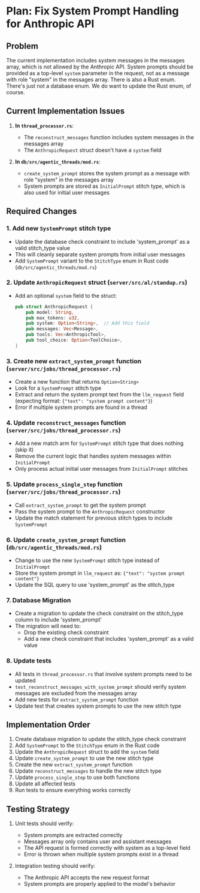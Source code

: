 # Plan: Fix System Prompt Handling for Anthropic API

## Problem
The current implementation includes system messages in the messages array, which is not allowed by the Anthropic API. System prompts should be provided as a top-level `system` parameter in the request, not as a message with role "system" in the messages array.
There is also a Rust enum. There's just not a database enum. We do want to update the Rust enum, of course.
## Current Implementation Issues

1. **In `thread_processor.rs`**:
   - The `reconstruct_messages` function includes system messages in the messages array
   - The `AnthropicRequest` struct doesn't have a `system` field

2. **In `db/src/agentic_threads/mod.rs`**:
   - `create_system_prompt` stores the system prompt as a message with role "system" in the messages array
   - System prompts are stored as `InitialPrompt` stitch type, which is also used for initial user messages

## Required Changes

### 1. Add new `SystemPrompt` stitch type
- Update the database check constraint to include 'system_prompt' as a valid stitch_type value
- This will cleanly separate system prompts from initial user messages
- Add `SystemPrompt` variant to the `StitchType` enum in Rust code (`db/src/agentic_threads/mod.rs`)

### 2. Update `AnthropicRequest` struct (`server/src/al/standup.rs`)
- Add an optional `system` field to the struct:
  ```rust
  pub struct AnthropicRequest {
      pub model: String,
      pub max_tokens: u32,
      pub system: Option<String>,  // Add this field
      pub messages: Vec<Message>,
      pub tools: Vec<AnthropicTool>,
      pub tool_choice: Option<ToolChoice>,
  }
  ```

### 3. Create new `extract_system_prompt` function (`server/src/jobs/thread_processor.rs`)
- Create a new function that returns `Option<String>`
- Look for a `SystemPrompt` stitch type
- Extract and return the system prompt text from the `llm_request` field (expecting format: `{"text": "system prompt content"}`)
- Error if multiple system prompts are found in a thread

### 4. Update `reconstruct_messages` function (`server/src/jobs/thread_processor.rs`)
- Add a new match arm for `SystemPrompt` stitch type that does nothing (skip it)
- Remove the current logic that handles system messages within `InitialPrompt`
- Only process actual initial user messages from `InitialPrompt` stitches

### 5. Update `process_single_step` function (`server/src/jobs/thread_processor.rs`)
- Call `extract_system_prompt` to get the system prompt
- Pass the system prompt to the `AnthropicRequest` constructor
- Update the match statement for previous stitch types to include `SystemPrompt`

### 6. Update `create_system_prompt` function (`db/src/agentic_threads/mod.rs`)
- Change to use the new `SystemPrompt` stitch type instead of `InitialPrompt`
- Store the system prompt in `llm_request` as: `{"text": "system prompt content"}`
- Update the SQL query to use 'system_prompt' as the stitch_type

### 7. Database Migration
- Create a migration to update the check constraint on the stitch_type column to include 'system_prompt'
- The migration will need to:
  - Drop the existing check constraint
  - Add a new check constraint that includes 'system_prompt' as a valid value

### 8. Update tests
- All tests in `thread_processor.rs` that involve system prompts need to be updated
- `test_reconstruct_messages_with_system_prompt` should verify system messages are excluded from the messages array
- Add new tests for `extract_system_prompt` function
- Update test that creates system prompts to use the new stitch type

## Implementation Order

1. Create database migration to update the stitch_type check constraint
2. Add `SystemPrompt` to the `StitchType` enum in the Rust code
3. Update the `AnthropicRequest` struct to add the `system` field
4. Update `create_system_prompt` to use the new stitch type
5. Create the new `extract_system_prompt` function
6. Update `reconstruct_messages` to handle the new stitch type
7. Update `process_single_step` to use both functions
8. Update all affected tests
9. Run tests to ensure everything works correctly

## Testing Strategy

1. Unit tests should verify:
   - System prompts are extracted correctly
   - Messages array only contains user and assistant messages
   - The API request is formed correctly with system as a top-level field
   - Error is thrown when multiple system prompts exist in a thread

2. Integration testing should verify:
   - The Anthropic API accepts the new request format
   - System prompts are properly applied to the model's behavior
